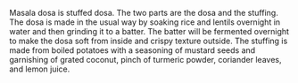 Masala dosa is stuffed dosa. The two parts are the dosa and the stuffing. The dosa is made in the usual way by soaking rice and lentils overnight in water and then grinding it to a batter. The batter will be fermented overnight to make the dosa soft from inside and crispy texture outside. The stuffing is made from boiled potatoes with a seasoning of mustard seeds and garnishing of grated coconut, pinch of turmeric powder, coriander leaves, and lemon juice.